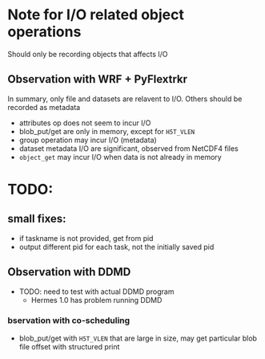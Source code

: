 # Note for I/O related object operations
Should only be recording objects that affects I/O


## Observation with WRF + PyFlextrkr
In summary, only file and datasets are relavent to I/O. Others should be recorded as metadata
- attributes op does not seem to incur I/O
- blob_put/get are only in memory, except for `H5T_VLEN`
- group operation may incur I/O (metadata)
- dataset metadata I/O are significant, observed from NetCDF4 files
- `object_get` may incur I/O when data is not already in memory


# TODO:
## small fixes:
- if taskname is not provided, get from pid
- output different pid for each task, not the initially saved pid

## Observation with DDMD
- TODO: need to test with actual DDMD program
    - Hermes 1.0 has problem running DDMD
### bservation with co-scheduling
- blob_put/get with `H5T_VLEN` that are large in size, may get particular blob file offset with structured print